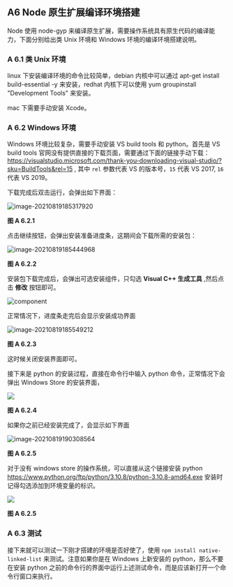 ## A6 Node 原生扩展编译环境搭建

Node 使用 node-gyp 来编译原生扩展，需要操作系统具有原生代码的编译能力，下面分别给出类 Unix 环境和 Windows 环境的编译环境搭建说明。

### A 6.1 类 Unix 环境

linux 下安装编译环境的命令比较简单，debian 内核中可以通过 apt-get install build-essential -y 来安装，redhat 内核下可以使用 yum groupinstall "Development Tools" 来安装。

mac 下需要手动安装 Xcode。

### A 6.2 Windows 环境

Windows 环境比较复杂，需要手动安装 VS build tools 和 python。首先是 VS build tools 官网没有提供直接的下载页面，需要通过下面的链接手动下载：https://visualstudio.microsoft.com/thank-you-downloading-visual-studio/?sku=BuildTools&rel=15 , 其中 `rel` 参数代表 VS 的版本号，`15` 代表 VS 2017, `16` 代表 VS 2019。

下载完成后双击运行，会弹出如下界面：

![image-20210819185317920](images/vs_install_continue.png)

**图 A 6.2.1**

点击继续按钮，会弹出安装准备进度条，这期间会下载所需的安装包：

![image-20210819185444968](images/vs_install_progress.png)

**图 A 6.2.2**

安装包下载完成后，会弹出可选安装组件，只勾选 **Visual C++ 生成工具** ,然后点击 **修改** 按钮即可。

![component](images/component.png)

正常情况下，进度条走完后会显示安装成功界面

![image-20210819185549212](images/vs_install_success.png)

**图 A 6.2.3**

这时候关闭安装界面即可。

接下来是 python 的安装过程，直接在命令行中输入 python 命令，正常情况下会弹出 Windows Store 的安装界面，

![](images/install_python_now.png)

**图 A 6.2.4**

如果你之前已经安装完成了，会显示如下界面

![image-20210819190308564](images/install_python_already.png)

**图 A 6.2.5**

对于没有 windows store 的操作系统，可以直接从这个链接安装 python https://www.python.org/ftp/python/3.10.8/python-3.10.8-amd64.exe 安装时记得勾选添加到环境变量的标识。

![](images/v2-79a239ec98fbea727a0354ba553d6660_720w.jpg)

**图 A 6.2.5**

### A 6.3 测试

接下来就可以测试一下刚才搭建的环境是否好使了，使用 `npm install native-linked-list` 来测试。注意如果你是在 Windows 上新安装的 python，那么不要在安装 python 之前的命令行的界面中运行上述测试命令，而是应该新打开一个命令行窗口来执行。
